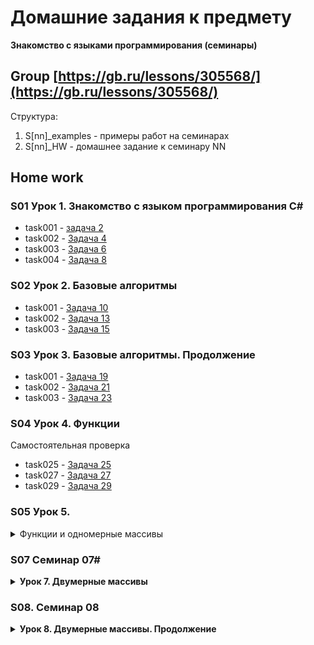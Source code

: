 # Домашние задания к предмету 
  **Знакомство с языками программирования (семинары)**
## Group [https://gb.ru/lessons/305568/](https://gb.ru/lessons/305568/)
Структура:
1. S\[nn\]_examples - примеры работ на семинарах  
2. S\[nn\]_HW - домашнее задание к семинару NN


## Home work
### S01 Урок 1. Знакомство с языком программирования С#
* task001 - [задача 2](./S01_HW/task001/Program.cs)
* task002 - [Задача 4](./S01_HW/task002/Program.cs)  
* task003 - [Задача 6](./S01_HW/task003/Program.cs)  
* task004 - [Задача 8](./S01_HW/task004/Program.cs)
### S02 Урок 2. Базовые алгоритмы
* task001 - [Задача 10](./S02_HW/task10/Program.cs)
* task002 - [Задача 13](./S02_HW/task13/task013.cs)
* task003 - [Задача 15](./S02_HW/taks15/task15.cs)

### S03 Урок 3. Базовые алгоритмы. Продолжение

* task001 - [Задача 19](./S03_HW/task019/task019.cs)
* task002 - [Задача 21](./S03_HW/task021/task021.cs)
* task003 - [Задача 23](./S03_HW/task023/Program.cs)

### S04 Урок 4. Функции

Самостоятельная проверка
* task025 - [Задача 25](./S04_HW/task025/Program.cs)
* task027 - [Задача 27](./S04_HW/task027/Program.cs)
* task029 - [Задача 29](./S04_HW/task029/Program.cs)

### S05 Урок 5. 
<details>
<summary>Функции и одномерные массивы</summary>

* examples - [seminar](./S05_HW/examples/)
<details>
<summary>Задача 34:</summary>
Задайте массив заполненный случайными положительными трёхзначными числами. Напишите программу, которая покажет количество чётных чисел в массиве.<br>
[345, 897, 568, 234] -> 2
</details>

 * task034 - [Задача 34](./S05_HW/task034/Program.cs)  

<details>
<summary>Задача 36:</summary>
Задайте одномерный массив, заполненный случайными числами. Найдите сумму элементов, стоящих на нечётных позициях.<br>
[3, 7, 23, 12] -> 19<br>
[-4, -6, 89, 6] -> 0
</details>

* task036 - [Задача 36](./S05_HW/task036/Program.cs)  

<details>
<summary>Задача 38:</summary>
Задайте массив вещественных чисел. Найдите разницу между максимальным и минимальным элементов массива.<br>
[3 7 22 2 78] -> 76
</details>

* task038 - [Задача 38](./S05_HW/task038/Program.cs)
</details>

### S07 Семинар 07#

<details>
<summary> <b>Урок 7. Двумерные массивы</b> </summary>


<details>
<summary>Задача 47</summary>
Задача 47. Задайте двумерный массив размером m×n, заполненный случайными вещественными числами.</br>
m = 3, n = 4.</br>
0,5 7 -2 -0,2</br>
1 -3,3 8 -9,9</br>
8 7,8 -7,1 9</br>
<p>Решение: <a href="./S07_HW/task047/Program.cs" title="task047"> task047.Prorgam.sc </a></p>
</details>



<details>
<summary>Задача 50</summary>
Задача 50. Напишите программу, которая на вход принимает позиции элемента в двумерном массиве, и возвращает значение этого элемента или же указание, что такого элемента нет.

Например, задан массив:</br>
1 4 7 2</br>
5 9 2 3</br>
8 4 2 4</br>
17 -> такого числа в массиве нет</br>
<p> Решение: <a href="./S07_HW/task050/Program.cs" title="task050"> task050.Prorgam.sc </a></p>
</details>


<details>
<summary>Задача 52</summary>
Задайте двумерный массив из целых чисел. Найдите среднее арифметическое элементов в каждом столбце.

Например, задан массив:</br>
1 4 7 2</br>
5 9 2 3</br>
8 4 2 4</br>
Среднее арифметическое каждого столбца: 4,6; 5,6; 3,6; 3.</br>
<p>Решение <a href=".\S07_HW\task052\Program.cs" title="task052"> task052.Prorgam.sc </a></p>
</details>

</details>


### S08. Семинар 08 ###

<details>
<summary><b>Урок 8. Двумерные массивы. Продолжение</b></summary>

<details>
<summary>Задача 54</summary>
Задайте двумерный массив. Напишите программу, которая упорядочит по убыванию элементы каждой строки двумерного массива.
Например, задан массив:</br>
1 4 7 2</br>
5 9 2 3</br>
8 4 2 4</br>
<p> Решение: <a href="./S08_HW/task054/Program.cs" title="task054"> task054.Prorgam.sc </a></p>
</details>


<details>
<summary>Задача 56</summary>
Задайте прямоугольный двумерный массив. Напишите программу, которая будет находить строку с наименьшей суммой элементов.</br>

Например, задан массив:</br>
1 4 7 2</br>
5 9 2 3</br>
8 4 2 4</br>
5 2 6 7</br>
Программа считает сумму элементов в каждой строке и выдаёт номер строки с наименьшей суммой элементов: 1 строка</br>
<p> Solution:<a href="./S08_HW/task056/Program.cs" title="task56"> task056.Prorgam.sc </a></p>
</details>

<details>
<summary>Задача 58</summary>
Задача 58: Задайте две матрицы. Напишите программу, которая будет находить произведение двух матриц.</br>
Например, даны 2 матрицы:</br>
2 4 | 3 4</br>
3 2 | 3 3</br>
Результирующая матрица будет:</br>
18 20</br>
15 18</br>
<p> Solution: <a href="./S08_HW/task058/Program.cs" title="task058"> task58.Prorgam.sc </a></p>
</details>


<details>
<summary>Задача 60</summary>
Сформируйте трёхмерный массив из неповторяющихся двузначных чисел. Напишите программу, которая будет построчно выводить массив, добавляя индексы каждого элемента.</br>
Массив размером 2 x 2 x 2</br>
66(0,0,0) 25(0,1,0)</br>
34(1,0,0) 41(1,1,0)</br>
27(0,0,1) 90(0,1,1)</br>
26(1,0,1) 55(1,1,1)</br>
<p> Solution: <a href="./S08_HW/task060/Program.cs" title="task060"> task60.Prorgam.sc </a></p>
</details>

<details>
<summary>Задача 62</summary>
<b>Пожалуй лучшая задача курса)</b>
Напишите программу, которая заполнит спирально массив 4 на 4.
Например, на выходе получается вот такой массив:</br>
01 02 03 04</br>
12 13 14 05</br>
11 16 15 06</br>
10 09 08 07</br>
<p> РешениеЖ<a href="./S08_HW/task0062/Program.cs" title="title"> task0062.Prorgam.sc </a></p>
</details>


<!--end of homework -->
</details>

